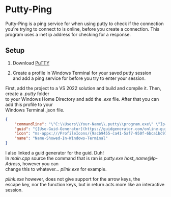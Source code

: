 # Putty-Ping

Putty-Ping is a ping service for when using putty to check if the connection you're trying to connect to is online, before you create a connection.
This program uses a inet ip address for checking for a response.

## Setup


1. Download [PuTTY](https://www.chiark.greenend.org.uk/~sgtatham/putty/latest.html)

2. Create a profile in Windows Terminal for your saved putty session <br />
and add a ping service for before you try to enter your session.

First, add the project to a VS 2022 solution and build and compile it. Then, create a *.putty* folder <br />
to your Windows Home Directory and add the *.exe* file. After that you can add this profile to your <br />
Windows Terminal .json file.

```json
{
    "commandline": "\"C:\\Users\\Your-Name\\.putty\\program.exe\" \"Ip-Adress\" \"server_host_name\"",
    "guid": "{[Use-Guid-Generator](https://guidgenerator.com/online-guid-generator.aspx)}",
    "icon": "ms-appx:///ProfileIcons/{9acb9455-ca41-5af7-950f-6bca1bc9722f}.png",
    "name": "Name-Showed-In-Windows-Terminal"
}
```

I also linked a guid generator for the guid. Duh! <br />
In *main.cpp* source the command that is ran is *putty.exe host_name@Ip-Adress*, however you can <br />
change this to whatever... *plink.exe* for example.

*plink.exe* however, does not give support for the arrow keys, the <br />
escape key, nor the function keys, but in return acts more like an interactive session.

